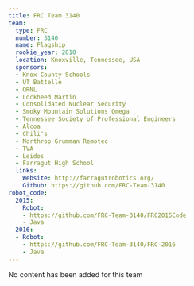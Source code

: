 ```yaml
---
title: FRC Team 3140
team:
  type: FRC
  number: 3140
  name: Flagship
  rookie_year: 2010
  location: Knoxville, Tennessee, USA
  sponsors:
  - Knox County Schools
  - UT Battelle
  - ORNL
  - Lockheed Martin
  - Consolidated Nuclear Security
  - Smoky Mountain Solutions Omega
  - Tennessee Society of Professional Engineers
  - Alcoa
  - Chili's
  - Northrop Grumman Remotec
  - TVA
  - Leidos
  - Farragut High School
  links:
    Website: http://farragutrobotics.org/
    Github: https://github.com/FRC-Team-3140
robot_code:
  2015:
    Robot:
    - https://github.com/FRC-Team-3140/FRC2015Code
    - Java
  2016:
  - Robot:
    - https://github.com/FRC-Team-3140/FRC-2016
    - Java
---
```


No content has been added for this team